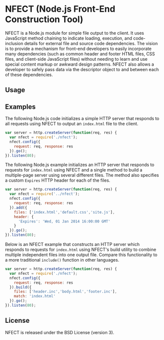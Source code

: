 NFECT (Node.js Front-End Construction Tool)
====

NFECT is a Node.js module for simple file output to the client. It uses 
JavaScript method chaining to indicate loading, execution, and 
code-inclusion details for external file and source code dependencies. 
The vision is to provide a mechanism for front-end developers to easily 
incorporate many dependencies (such as common header and footer HTML files, 
CSS files, and client-side JavaScript files) without needing to learn and 
use special content markup or awkward design patterns. NFECT also allows 
a developer to safely pass data via the descriptor object to and between 
each of these dependencies.

## Usage

## Examples

The following Node.js code initializes a simple HTTP server that responds 
to all requests using NFECT to output an `index.html` file to the client.

```javascript
var server = http.createServer(function(req, res) {
  var nfect = require('./nfect');
  nfect.config({
    request: req, response: res
  }).go();
}).listen(80);
```

The following Node.js example initializes an HTTP server that responds to 
requests for `index.html` using NFECT and a single method to build 
a multiple-page server using several different files. The method also 
specifies a custom `Expires` HTTP header for each of the files.

```javascript
var server = http.createServer(function(req, res) {
  var nfect = require('../nfect');
  nfect.config({
    request: req, response: res
  }).add({
    files: ['index.html','default.css','site.js'],
    header: {
      'Expires': 'Wed, 01 Jan 2014 16:00:00 GMT'
    }
  }).go();
}).listen(80);
```

Below is an NFECT example that constructs an HTTP server which responds to 
requests for `index.html` using NFECT's build utility to combine multiple
independent files into one output file. Compare this functionality to a 
more traditional `include()` function in other languages.

```javascript
var server = http.createServer(function(req, res) {
  var nfect = require('./nfect');
  nfect.config({
    request: req, response: res
  }).build({
    files: ['header.inc','body.html','footer.inc'],
    match: 'index.html'
  }).go();
}).listen(80);
```

## License

NFECT is released under the BSD License (version 3).
